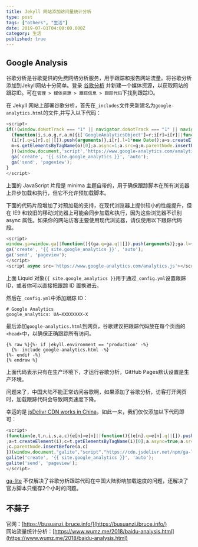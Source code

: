 ```yaml
---
title: Jekyll 网站添加访问量统计分析
type: post
tags: ["others", "生活"]
date: 2019-07-01T04:00:00.000Z
category: 生活
published: true
---
```



<a name="a609eb73"></a>
## Google Analysis

谷歌分析是谷歌提供的免费网络分析服务，用于跟踪和报告网站流量。将谷歌分析添加到Jekyll网站十分简单。登录 [谷歌分析](https://www.google.com/intl/zh-CN/analytics/) 并新建一个媒体资源，以获取网站的跟踪ID。可在`管理 > 媒体资源 > 跟踪信息 > 跟踪代码`下找到跟踪ID。

在 Jekyll 网站上部署谷歌分析，首先在`_includes`文件夹新建名为`google-analytics.html`的文件,并写入以下代码：
```javascript
<script>
if(!(window.doNotTrack === "1" || navigator.doNotTrack === "1" || navigator.doNotTrack === "yes" || navigator.msDoNotTrack === "1")) {
  (function(i,s,o,g,r,a,m){i['GoogleAnalyticsObject']=r;i[r]=i[r]||function(){
  (i[r].q=i[r].q||[]).push(arguments)},i[r].l=1*new Date();a=s.createElement(o),
  m=s.getElementsByTagName(o)[0];a.async=1;a.src=g;m.parentNode.insertBefore(a,m)
  })(window,document,'script','https://www.google-analytics.com/analytics.js','ga');
  ga('create', '{{ site.google_analytics }}', 'auto');
  ga('send', 'pageview');
}
</script>
```

上面的 JavaScript 片段是 minima 主题自带的，用于确保跟踪脚本在所有浏览器上异步加载和执行，但它不允许预加载脚本。

下面的代码片段增加了对预加载的支持，在现代浏览器上提供较小的性能提升，但在 IE9 和较旧的移动浏览器上可能会同步加载和执行，因为这些浏览器不识别 async 属性。如果你的网站访客主要使用现代浏览器，请仅使用以下跟踪代码段。
```javascript
<script>
window.ga=window.ga||function(){(ga.q=ga.q||[]).push(arguments)};ga.l=+new Date;
ga('create', '{{ site.google_analytics }}', 'auto');
ga('send', 'pageview');
</script>
<script async src='https://www.google-analytics.com/analytics.js'></script>
```

上面 Liquid 对象`{{ site.google_analytics }}`用于通过`_config.yml`设置跟踪 ID，或者你可以直接把跟踪 ID 置换进去。

然后在`_config.yml`中添加跟踪 ID：
```basic
# Google Analytics
google_analytics: UA—XXXXXXXX-X
```

最后添加`google-analytics.html`到网页，谷歌建议把跟踪代码放在每个页面的`<head>`中，以确保正确跟踪所有访问。
```
{% raw %}{%- if jekyll.environment == 'production' -%}
  {%- include google-analytics.html -%}
{%- endif -%}
{% endraw %}
```

上面代码表示只有在生产环境下，才运行谷歌分析，GitHub Pages默认设置是生产环境。

问题来了，中国大陆不能正常访问谷歌啊，如果添加了谷歌分析，访客打开网页时，加载跟踪代码会导致网页速度下降。

幸运的是 [jsDelivr CDN works in China](https://www.jsdelivr.com/network#china)，如此一来，我们仅仅添加以下代码即可：

```javascript
<script>
(function(e,t,n,i,s,a,c){e[n]=e[n]||function(){(e[n].q=e[n].q||[]).push(arguments)}
;a=t.createElement(i);c=t.getElementsByTagName(i)[0];a.async=true;a.src=s
;c.parentNode.insertBefore(a,c)
})(window,document,"galite","script","https://cdn.jsdelivr.net/npm/ga-lite@2/dist/ga-lite.min.js");
galite('create', '{{ site.google_analytics }}', 'auto');
galite('send', 'pageview');
</script>
```

[ga-lite](https://github.com/jehna/ga-lite) 不仅解决了谷歌分析跟踪代码在中国大陆影响加载速度的问题，还解决了官方脚本只缓存2个小时的问题。


<a name="7805f0f8"></a>
## 不蒜子

官网：[https://busuanzi.ibruce.info/](https://busuanzi.ibruce.info/)<br />网站流量统计分析：[https://www.wumz.me/2018/baidu-analysis.html](https://www.wumz.me/2018/baidu-analysis.html)
